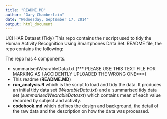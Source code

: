 ```yaml
---
title: "README.MD"
author: "Gary Chamberlain"
date: "Wednesday, September 17, 2014"
output: html_document
---
```


UCI HAR Dataset (Tidy) This repo contains the r script used to tidy the Human Activity Recognition Using Smartphones Data Set. README file, the repo contains the following:

The repo has 4 components.
- summarisedWearableData.txt (*** PLEASE USE THIS TEXT FILE FOR MARKING AS I ACCIDENTLY UPLOADED THE WRONG ONE***)
- This readme (**README.MD**)
- **run_analysis.R** which is the script to load and tidy the data. It produces an initial tidy data set (*WearableData.txt*) and a summarised tidy data set (*summarisedWearableData.txt*) which contains mean of each value recorded by subject and activity.
- **codebook.md** which defines the design and background, the detail of the raw data and the description on how the data was processed.
